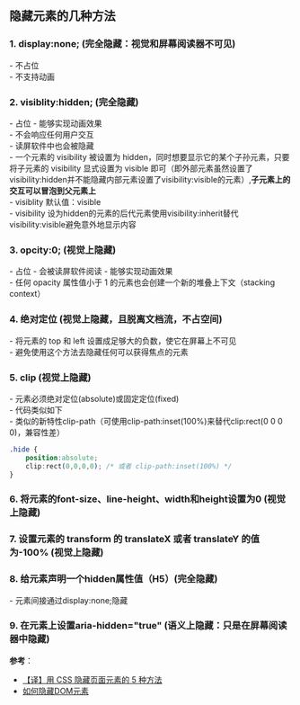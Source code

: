 ## 隐藏元素的几种方法
### 1. display:none; (完全隐藏：视觉和屏幕阅读器不可见)
\- 不占位  
\- 不支持动画
### 2. visiblity:hidden; (完全隐藏)
\- 占位
\- 能够实现动画效果  
\- 不会响应任何用户交互  
\- 读屏软件中也会被隐藏  
\- 一个元素的 visibility 被设置为 hidden，同时想要显示它的某个子孙元素，只要将子元素的 visibility 显式设置为 visible 即可（即外部元素虽然设置了visibility:hidden并不能隐藏内部元素设置了visibility:visible的元素）,**子元素上的交互可以冒泡到父元素上**  
\- visiblity 默认值：visible  
\- visibility 设为hidden的元素的后代元素使用visibility:inherit替代visibility:visible避免意外地显示内容
### 3. opcity:0; (视觉上隐藏)
\- 占位
\- 会被读屏软件阅读
\- 能够实现动画效果    
\- 任何 opacity 属性值小于 1 的元素也会创建一个新的堆叠上下文（stacking context）
### 4. 绝对定位 (视觉上隐藏，且脱离文档流，不占空间)
\- 将元素的 top 和 left 设置成足够大的负数，使它在屏幕上不可见  
\- 避免使用这个方法去隐藏任何可以获得焦点的元素
### 5. clip (视觉上隐藏)
\- 元素必须绝对定位(absolute)或固定定位(fixed)  
\- 代码类似如下  
\- 类似的新特性clip-path（可使用clip-path:inset(100%)来替代clip:rect(0 0 0 0)，兼容性差）

```css
.hide {
    position:absolute;
    clip:rect(0,0,0,0); /* 或者 clip-path:inset(100%) */
}
```

### 6. 将元素的font-size、line-height、width和height设置为0 (视觉上隐藏)
### 7. 设置元素的 transform 的 translateX 或者 translateY 的值为-100% (视觉上隐藏)
### 8. 给元素声明一个hidden属性值（H5）(完全隐藏)
\- 元素间接通过display:none;隐藏  
### 9. 在元素上设置aria-hidden="true" (语义上隐藏：只是在屏幕阅读器中隐藏)

**参考**：
- [【译】用 CSS 隐藏页面元素的 5 种方法](https://www.h5jun.com/post/five-ways-to-hide-elements-in-css.html)
- [如何隐藏DOM元素](http://www.w3cplus.com/css/hidden-dom-element.html)
